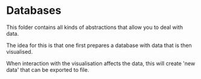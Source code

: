 # Databases

This folder contains all kinds of abstractions that allow you to deal with data.

The idea for this is that one first prepares a database with data that is then visualised.

When interaction with the visualisation affects the data, this will create 'new data' that can be exported to file.